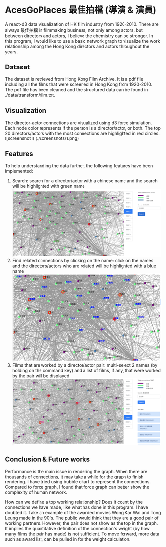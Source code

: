 # AcesGoPlaces 最佳拍檔 (導演 & 演員)
A react-d3 data visualization of HK film industry from 1920-2010.
There are always 最佳拍檔 in filmmaking business, not only among actors, but between directors and actors, I believe the chemistry can be stronger. In this program, I would like to use a basic network graph to visualize the work relationship among the Hong Kong directors and actors throughout the years. 

## Dataset
The dataset is retrieved from Hong Kong Film Archive. It is a pdf file including all the films that were screened in Hong Kong from 1920-2010. The pdf file has been cleaned and the structured data can be found in ./data/transform/film.txt.

## Visualization
The director-actor connections are visualized using d3 force simulation. Each node color represents if the person is a director/actor, or both. The top 20 directors/actors with the most connections are highlighted in red circles.
![screenshot1]
(./screenshots/1.png)

## Features
To help understanding the data further, the following features have been implemented:
1. Search: search for a director/actor with a chinese name and the search will be highlighted with green name
![screenshot2](/screenshots/2.png)
2. Find related connections by clicking on the name: click on the names and the directors/actors who are related will be highlighted with a blue name
![screenshot3](/screenshots/3.png)
3. Films that are worked by a director/actor pair: multi-select 2 names (by holding on the command key) and a list of films, if any, that were worked by the pair will be displayed
![screenshot4](/screenshots/4.png)

## Conclusion & Future works
Performance is the main issue in rendering the graph. When there are thousands of connections, it may take a while for the graph to finish rendering. I have tried using bubble chart to represent the connections. Compared to force graph, I found that force graph can better show the complexity of human network. 

How can we define a top working relationship? Does it count by the connections we have made, like what has done in this program. I have doubted it. Take an example of the awarded movies Wong Kar Wai and Tong Leung made in the 90's. The public would think that they are a good pair of working partners. However, the pair does not show as the top in the graph. It implies the quantitative definition of the connection's weight (by how many films the pair has made) is not sufficient. To move forward, more data such as award list, can be pulled in for the weight calculation.


